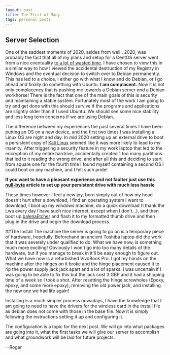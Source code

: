 ```yaml
---
layout: post
title: The First of Many
tags: personal posts
---
```


## Server Selection
One of the saddest moments of 2020, asides from well.. 2020, was probably the fact that all of my plans and setup for a CentOS server went from a nice eventuality [to a lot of wasted time](https://arstechnica.com/gadgets/2020/12/centos-shifts-from-red-hat-unbranded-to-red-hat-beta/).
I have chosen to view this in a similar way to how I viewed the accidental destruction of my Registry in Windows and the eventual decision to switch over to Debian permanently. This has led to a choice, I either go with what I know and do Debian, or I go ahead and finally do something with Ubuntu.
**I am complacent.**
Now it is not only complacency that is pushing me towards a Debian server _and_ a Debian workhorse! There is the fact that one of the main goals of this is security and maintaining a stable system. Fortunately most of the work I am going to try and get done with this should survive if the programs and applications are slightly older than if I used Ubuntu. We should see some nice stability and less long term concerns if we are using Debian.

The difference between my experiences the past several times I have been putting an OS on a new device, and the first two times I was installing a Linux OS are night and day. In mid 2020 setting up an external drive to boot a persistent copy of [Kali Linux](https://www.kali.org/) seemed like it was more likely to lead to my insanity. After triggering a security feature in my work laptop that led to the encryption of my entire hardrive, accidentally created 1 too many partitions that led to it reading the wrong drive, and after all this and deciding to start from square one for the fourth time I found myself containing a second OS I could boot on any machine, and I felt such pride!

**If you want to have a pleasant experience and not faulter just use this [null-byte](https://null-byte.wonderhowto.com/how-to/install-kali-live-usb-drive-with-persistence-optional-0162253/) article to set up your persistent drive with much less hassle**

These times however I feel a new joy, born simply out of how my head doesn't hurt after a download, I find an operating system I want to download, I boot up my windows machine, do a quick download (I thank the Lwa every day I have such nice internet, except when I don't...), and then boot up [balenaEtcher](https://www.balena.io/etcher/) and flash it to my formatted thumb drive and then plug in the drive and begin the download process.

##The Install
The machine the server is going to go on is a temporary piece of hardware, hopefully. Beforehand an ancient Toshiba laptop did the work that it was severely under qualified to do. What we have now, is something much more exciting! Obviously I won't go into too many details of the hardware, but if you manage to break in it'll be easy enough to figure out. What we have now is a refurbished VivoBook Pro. I got my hands on the machine after the hinges on it broke and the hinge placement caused it to rip the power supply jack jack apart and a lot of sparks. I was uncertain if I was going to be able to fix this but the jack cost 3 GBP and it had a shipping time of a week so I took a shot. After resetting the hinge screwholes (Epoxy, epoxy, and some more epoxy), removing the old power jack, and installing the new one we had life again!

Installing is a much simpler process nowadays, I have the knowledge that I am going to need to have the drivers for the wireless card in the install file as debian does not come with those in the base file. Now it is simply following the instructions setting it up and configuring it.

The configuration is a topic for the next post. We will go into what packages are going into it, what the first tasks we will give our server to accomplish and what groundwork will be laid for future projects.

--Roger
